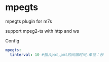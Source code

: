# mpegts
mpegts plugin for m7s

support mpeg2-ts with http and ws

Config

```yaml
mpegts:
  tinterval: 10 #插入pat,pmt的间隔时间,单位：秒
```